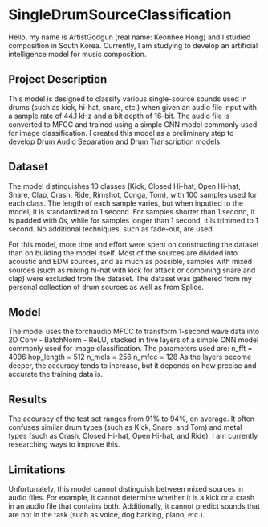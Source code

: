 # SingleDrumSourceClassification
Hello, my name is ArtistGodgun (real name: Keonhee Hong) and I studied composition in South Korea. Currently, I am studying to develop an artificial intelligence model for music composition.

## Project Description
This model is designed to classify various single-source sounds used in drums (such as kick, hi-hat, snare, etc.) when given an audio file input with a sample rate of 44.1 kHz and a bit depth of 16-bit. The audio file is converted to MFCC and trained using a simple CNN model commonly used for image classification. I created this model as a preliminary step to develop Drum Audio Separation and Drum Transcription models.

## Dataset
The model distinguishes 10 classes (Kick, Closed Hi-hat, Open Hi-hat, Snare, Clap, Crash, Ride, Rimshot, Conga, Tom), with 100 samples used for each class. The length of each sample varies, but when inputted to the model, it is standardized to 1 second. For samples shorter than 1 second, it is padded with 0s, while for samples longer than 1 second, it is trimmed to 1 second. No additional techniques, such as fade-out, are used.

For this model, more time and effort were spent on constructing the dataset than on building the model itself. Most of the sources are divided into acoustic and EDM sources, and as much as possible, samples with mixed sources (such as mixing hi-hat with kick for attack or combining snare and clap) were excluded from the dataset. The dataset was gathered from my personal collection of drum sources as well as from Splice.

## Model
The model uses the torchaudio MFCC to transform 1-second wave data into 2D Conv - BatchNorm - ReLU, stacked in five layers of a simple CNN model commonly used for image classification. The parameters used are:
n_fft = 4096
hop_length = 512
n_mels = 256
n_mfcc = 128
As the layers become deeper, the accuracy tends to increase, but it depends on how precise and accurate the training data is.

## Results
The accuracy of the test set ranges from 91% to 94%, on average. It often confuses similar drum types (such as Kick, Snare, and Tom) and metal types (such as Crash, Closed Hi-hat, Open Hi-hat, and Ride). I am currently researching ways to improve this.

## Limitations
Unfortunately, this model cannot distinguish between mixed sources in audio files. For example, it cannot determine whether it is a kick or a crash in an audio file that contains both. Additionally, it cannot predict sounds that are not in the task (such as voice, dog barking, piano, etc.).